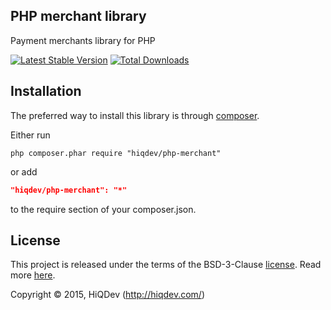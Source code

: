 PHP merchant library
--------------------

Payment merchants library for PHP

[![Latest Stable Version](https://poser.pugx.org/hiqdev/php-merchant/v/stable.png)](https://packagist.org/packages/hiqdev/php-merchant)
[![Total Downloads](https://poser.pugx.org/hiqdev/php-merchant/downloads.png)](https://packagist.org/packages/hiqdev/php-merchant)

## Installation

The preferred way to install this library is through [composer](http://getcomposer.org/download/).

Either run

```
php composer.phar require "hiqdev/php-merchant"
```

or add

```json
"hiqdev/php-merchant": "*"
```

to the require section of your composer.json.

## License

This project is released under the terms of the BSD-3-Clause [license](https://github.com/hiqdev/hidev/blob/master/LICENSE).
Read more [here](http://choosealicense.com/licenses/bsd-3-clause).

Copyright © 2015, HiQDev (http://hiqdev.com/)
